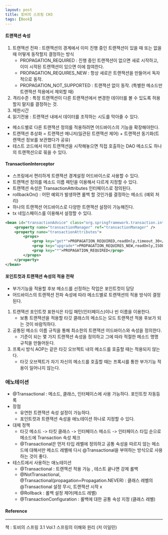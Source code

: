 ```yaml
---
layout: post
title: 토비의 스프링 CH3
tags: [Book]
---
```


#### 트랜잭션 속성

1. 트랜잭션 전파 : 트랜잭션의 경계에서 이미 진행 중인 트랜잭션이 있을 때 또는 없을 때 어떻게 동작할지 결정하는 방식
    - PROPAGATION_REQUIRED : 진행 중인 트랜잭션이 없으면 새로 시작하고, 이미 시작된 트랜잭션이 있으면 이에 참여한다.
    - PROPAGATION_REQUIRES_NEW : 항상 새로은 트랜잭션을 만들어서 독자적으로 동작.
    - PROPAGATION_NOT_SUPPORTED : 트랜잭션 없이 동작. (특별한 메소드만 트랜잭션 적용에서 제외할 때)
2. 격리수준 : 특정 트랜잭션이 다른 트랜잭션에서 변경한 데이터를 볼 수 있도록 허용할지 말지를 결정하는 것.
3. 제한시간
4. 읽기전용 : 트랜잭션 내에서 데이터를 조작하는 시도를 막아줄 수 있다.

- 메소드별로 다른 트랜잭션 정의를 적용하려면 어드바이스의 기능을 확장해야한다.
- 트랜잭션 추상화 = 트랜잭션 메니저(일관된 트랜잭션 제어) + 트랜잭션 동기화(트랜잭션 정보를 보관했다가 공유)
- 테스트 코드에서 미리 트랜잭션을 시작해놓으면 직접 호출하는 DAO 메소드도 하나의 트랜잭션으로 묶을 수 있다.

#### TransactionInterceptor

- 스프링에서 편리하게 트랜잭션 경계설정 어드바이스로 사용할 수 있다. 
- 트랜잭션 정의를 메소드 이름 패턴을 이용해서 다르게 지정할 수 있다.
- 트랜잭션 속성은 TransactionAttributes 인터페이스로 정의된다.
- rollbackOn() : 어떤 예외가 발생하면 롤백 할 것인가를 결정하는 메소드 (예외 처리)
- 하나의 트랜잭션 어드바이스로 다양한 트랜잭션 설정이 가능해진다.
- tx 네임스페이스를 이용해서 설정할 수 있다.

``` xml
<bean id="transactionAdvice" class="org.springframework.transaction.interceptor.TransactionInterceptor">
    <property name="transactionManager" ref="transactionManager" />
    <property name="transactionAttributes">
        <props>
            <prop key="get*">PROPAGATION_REQUIRED,readOnly,timeout_30</prop>
            <prop key="upgrade*">PROPAGATION_REQUIRES_NEW,readOnly,ISOLATION_SERIALIZABLE</prop>
            <prop key="*">PROPAGATION_REQUIRED</prop>
        </props>
    </property>
</bean>
```

#### 포인트컷과 트랜잭션 속성의 적용 전략

- 부가기능을 적용할 후보 메소드를 선정하는 작업은 포인트컷이 담당
- 어드바이스의 트랜잭션 전파 속성에 따라 메소드별로 트랜잭션의 적용 방식이 결정된다.

1. 트랜잭션 포인트컷 표현식은 타입 패턴(인터페이스)이나 빈 이름을 이용한다.
    - 보통 트랜잭션을 적용할 타깃 클래스의 메소드는 모드 트랜잭션 적용 후보가 되는 것이 바람직하다.
2. 공통된 메소드 이름 규칙을 통해 최소한의 트랜잭션 어드바이스와 속성을 정의한다.
    - 기준이 되는 몇 가지 트랜잭션 속성을 정의하고 그에 따라 적절한 메소드 명명 규칙을 만들어둔다.
3. 프록시 방식 AOP는 같은 타깃 오브젝트 내의 메소드를 호출할 때는 적용되지 않는다.
    - 타깃 오브젝트가 자기 자신의 메소드를 호출할 때는 프록시를 통한 부가기능 적용이 일어나지 않는다.

### 애노테이션

- @Transactional : 메소드, 클래스, 인터페이스에 사용 가능하다. 포인트컷 자동등록
- 장점
    - 유연한 트랜잭션 속성 설정이 가능하다. 
    - 포인트컷과 트랜잭션 속성을 애노테이션 하나로 지정할 수 있다.
- 대체 정책 
    - 타깃 메소드 -> 타킷 클래스 -> 인터페이스 메소드 -> 인터페이스 타입 순으로 메소드에 Transaction 속성 체크
    - @Transactional은 먼저 타입 레벨에 정의하고 공통 속성을 따르지 않는 메소드에 대해서만 메소드 레벨에 다시 @Transactional을 부여하는 방식으로 사용하는 것이 좋다.
- 테스트에서 사용하는 애노테이션
    - @Transactional : 트랜잭션 적용 가능 , 테스트 끝나면 강제 롤백 
    - @NotTransactional, @Transactional(propagation=Propagation.NEVER) : 클래스 레벨의 @Transactional 설정 무시, 트랜잭션 시작 x
    - @Rollback : 롤백 설정 제어(메소드 레벨)
    - @TransactionConfiguration : 롤백에 대한 공통 속성 지정 (클래스 레벨)


#### Reference
* * *
책 : 토비의 스프링 3.1 Vol.1 스프링의 이해와 원리 (저 이일민)